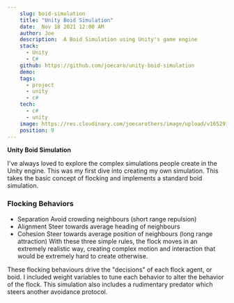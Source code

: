 ```yaml
---
    slug: boid-simulation
    title: "Unity Boid Simulation"
    date:  Nov 18 2021 12:00 AM
    author: Joe
    description:  A Boid Simulation using Unity's game engine
    stack: 
      - Unity 
      - C#
    github: https://github.com/joecaro/unity-boid-simulation
    demo: 
    tags:
      - project
      - unity
      - c#
    tech:
      - c#
      - unity
    image: https://res.cloudinary.com/joecarothers/image/upload/v1652918001/misc/Projects/boid-mockup_hy5n68_aahfv7.png
    position: 9
---
```


**Unity Boid Simulation**

I've always loved to explore the complex simulations people create in the Unity engine. This was my first dive into creating my own simulation. This takes the basic concept of flocking and implements a standard boid simulation.

### Flocking Behaviors

- Separation
  Avoid crowding neighbours (short range repulsion)
- Alignment
  Steer towards average heading of neighbours
- Cohesion
  Steer towards average position of neighbours (long range attraction)
  With these three simple rules, the flock moves in an extremely realistic way, creating complex motion and interaction that would be extremely hard to create otherwise.

These flocking behaviours drive the "decisions" of each flock agent, or boid. I included weight variables to tune each behavior to alter the behavior of the flock. This simulation also includes a rudimentary predator which steers another avoidance protocol.
